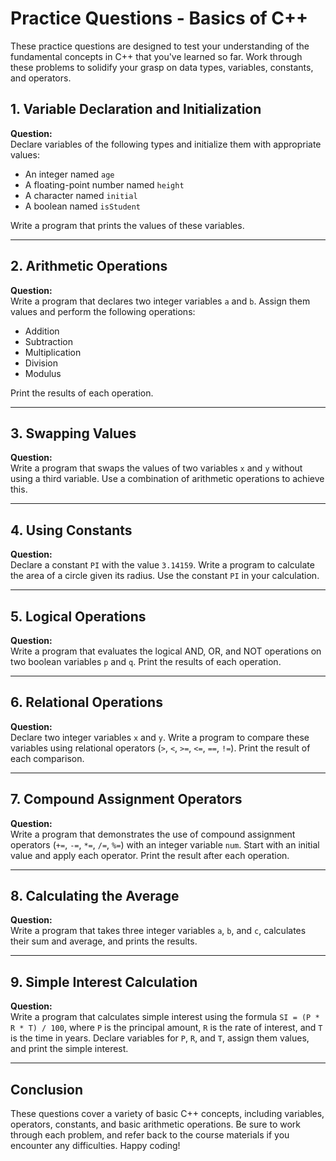 # Practice Questions - Basics of C++

These practice questions are designed to test your understanding of the fundamental concepts in C++ that you've learned so far. Work through these problems to solidify your grasp on data types, variables, constants, and operators.

## 1. Variable Declaration and Initialization

**Question:**  
Declare variables of the following types and initialize them with appropriate values:
- An integer named `age`
- A floating-point number named `height`
- A character named `initial`
- A boolean named `isStudent`

Write a program that prints the values of these variables.

---

## 2. Arithmetic Operations

**Question:**  
Write a program that declares two integer variables `a` and `b`. Assign them values and perform the following operations:
- Addition
- Subtraction
- Multiplication
- Division
- Modulus

Print the results of each operation.

---

## 3. Swapping Values

**Question:**  
Write a program that swaps the values of two variables `x` and `y` without using a third variable. Use a combination of arithmetic operations to achieve this.

---

## 4. Using Constants

**Question:**  
Declare a constant `PI` with the value `3.14159`. Write a program to calculate the area of a circle given its radius. Use the constant `PI` in your calculation.

---

## 5. Logical Operations

**Question:**  
Write a program that evaluates the logical AND, OR, and NOT operations on two boolean variables `p` and `q`. Print the results of each operation.

---

## 6. Relational Operations

**Question:**  
Declare two integer variables `x` and `y`. Write a program to compare these variables using relational operators (`>`, `<`, `>=`, `<=`, `==`, `!=`). Print the result of each comparison.

---

## 7. Compound Assignment Operators

**Question:**  
Write a program that demonstrates the use of compound assignment operators (`+=`, `-=`, `*=`, `/=`, `%=`) with an integer variable `num`. Start with an initial value and apply each operator. Print the result after each operation.

---

## 8. Calculating the Average

**Question:**  
Write a program that takes three integer variables `a`, `b`, and `c`, calculates their sum and average, and prints the results.

---

## 9. Simple Interest Calculation

**Question:**  
Write a program that calculates simple interest using the formula `SI = (P * R * T) / 100`, where `P` is the principal amount, `R` is the rate of interest, and `T` is the time in years. Declare variables for `P`, `R`, and `T`, assign them values, and print the simple interest.

---

## Conclusion

These questions cover a variety of basic C++ concepts, including variables, operators, constants, and basic arithmetic operations. Be sure to work through each problem, and refer back to the course materials if you encounter any difficulties. Happy coding!
